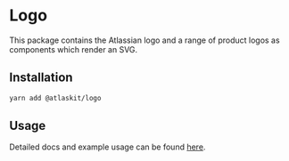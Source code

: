 # Logo

This package contains the Atlassian logo and a range of product logos as components which render an SVG.

## Installation

```sh
yarn add @atlaskit/logo
```

## Usage

Detailed docs and example usage can be found [here](https://atlaskit.atlassian.com/packages/core/logo).

